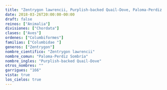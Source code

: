 ```yaml
---
title: "Zentrygon lawrencii, Purplish-backed Quail-Dove, Paloma-Perdiz Sombría"
date: 2018-03-26T20:00:00-00:00
draft: false
reinos: ["Animalia"]
divisiones: ["Chordata"]
clases: ["Aves"]
ordenes: ["Columbiformes"]
familias: ["Columbidae "]
generos: ["Zentrygon"]
nombre_cientifico: "Zentrygon lawrencii"
nombre_comun: "Paloma-Perdiz Sombría"
nombre_ingles: "Purplish-backed Quail-Dove"
otros_nombres: ""
garrigues: "166"
vista: true
los_cielos: true
---
```

